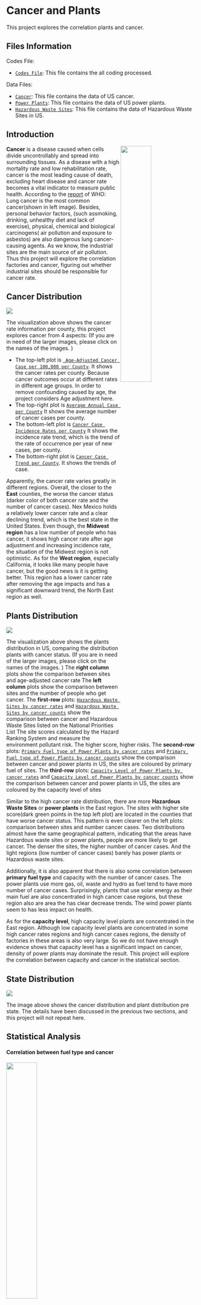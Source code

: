 # Cancer and Plants
This project explores the correlation plants and cancer. 

## Files Information
Codes File:

* [`Codes File`](mini_project.Rmd): This file contains the all coding processed.  

Data Files:

* [`Cancer`](mini_project.Rmd): This file contains the data of US cancer.
* [`Power Plants`](US_Dataset_PowerPlants_Locations_Nature_County.csv): This file contains the data of US power plants.
* [`Hazardous Waste Sites`](mini_project.Rmd): This file contains the data of Hazardous Waste Sites in US.

## Introduction  

<img align="right" src="images/pie.png" width="40%"> 

**Cancer**  is a disease caused when cells divide uncontrollably and spread into surrounding tissues. As a disease with a high mortality rate and low rehabilitation rate, cancer is the most leading cause of death, excluding heart disease and cancer rate becomes a vital indicator to measure public health.  According to the [report](https://www.who.int/zh/news-room/fact-sheets/detail/cancer) of WHO: Lung cancer is the most common cancer(shown in left image). Besides, personal behavior factors, (such assmoking, drinking, unhealthy diet and lack of exercise), physical, chemical and biological carcinogens( air pollution and exposure to asbestos) are also dangerous lung cancer-causing agents. As we know, the industrial sites are the main source of air pollution. Thus this project will explore the correlation factories and cancer, figuring out whether industrial sites should be responsible for cancer rate.

## Cancer Distribution 

![](images/c_info.png)

The visualization above shows the cancer rate information per county, this project explores cancer from 4 aspects: (If you are in need of the larger images, please click  on the names of the images. )

* The top-left plot is  [` Age-Adjusted Cancer Case per 100,000 per County`](images/Case_age.png). It shows the cancer rates per county. Because cancer outcomes occur at different rates in different age groups. In order to remove confounding caused by age, the project considers Age adjustment here. 
* The top-right plot is  [`Average Annual Case per County`](images/avg_case.png) It shows the average number of cancer cases per county.
* The bottom-left plot is [`Cancer Case Incidence Rates per County`](images/Incidence_Rates.png) It shows the incidence rate trend, which is the trend of the rate of occurrence per year of new cases, per county.
* The bottom-right plot is [`Cancer Case Trend per County`](images/trend.png).  It shows the trends of case.

Apparently, the cancer rate varies greatly in different regions. Overall, the closer to the **East** counties, the worse the cancer status (darker color of both cancer rate and the number of cancer cases). Nex Mexico holds a relatively lower cancer rate and a clear declining trend, which is the best state in the United States. Even though, the **Midwest region** has a low number of people who has cancer, it shows high cancer rate after age adjustment and increasing incidence rate,  the situation of the Midwest region is not optimistic. As for the **West region**, especially California, it looks like many people have cancer,  but the good news is it is getting better. This region has a lower cancer rate after removing the age impacts and has a significant downward trend, the North East region as well.

## Plants Distribution

![](images/plant_info.png)

The visualization above shows the plants distribution in US, comparing the distribution plants with cancer status.  (If you are in need of the larger images, please click  on the names of the images. )
The **right column** plots show the comparison between sites and age-adjusted cancer rate
The **left column** plots show the comparison between sites and the number of people who get cancer. 
The **first-row** plots: [`Hazardous Waste Sites by cancer rates`](images/Case_age.png) and 
[`Hazardous Waste Sites by cancer counts`](images/avg_case.png) show the comparison between cancer and Hazardous Waste Sites listed on the National Priorities List The site scores calculated by the Hazard Ranking System and measure the environment pollutant risk. The higher score, higher risks. 
The **second-row** plots: [`Primary Fuel type of Power Plants by cancer rates`](images/Fuel_Type_rate.png) and [`Primary Fuel type of Power Plants by cancer counts`](images/Fuel_Type_count.png) show the comparison between cancer and power plants in US, the sites are coloured by primary fuel of sites. 
The **third-row** plots: [`Capacity Level of Power Plants by cancer rates`](images/cap_rate.png) and [`Capacity Level of Power Plants by cancer counts`](images/cap_count.png) show the comparison between cancer and power plants in US, the sites are coloured by the capacity level of sites


Similar to the high cancer rate distribution, there are more **Hazardous Waste Sites** or **power plants** in the East region. The sites with higher site score(dark green points in the top left plot) are located in the counties that have worse cancer status.  This pattern is even clearer on the left plots: comparison between sites and number cancer cases. Two distributions almost have the same geographical pattern, indicating that the areas have Hazardous waste sites or power plants, people are more likely to get cancer. The denser the sites, the higher number of cancer cases. And the light regions (low number of cancer cases) barely has power plants or Hazardous waste sites.

Additionally, it is also apparent that there is also some correlation between **primary fuel type** and capacity with the number of cancer cases. The power plants use more gas, oil, waste and hydro as fuel tend to have more number of cancer cases. Surprisingly, plants that use solar energy as their main fuel are also concentrated in high cancer case regions, but these region also are area the has clear decrease trends. The wind power plants seem to has less impact on health. 

As for the **capacity level**, high capacity level plants are concentrated in the East region. Although low capacity level plants are concentrated in some high cancer rates regions and high cancer cases regions, the density of factories in these areas is also very large. So we do not have enough evidence shows that capacity level has a significant impact on cancer, density of power plants may dominate the result. This project will explore the correlation between capacity and cancer in the statistical section.  

## State Distribution



![](images/stateinfo.png)

The image above shows the cancer distribution and plant distribution pre state. The details have been discussed in the previous two sections, and this project will not repeat here.

## Statistical Analysis

#### Correlation between fuel type and cancer


<img src="images/anova.png" width="40%">

In order to test the correlation between fuel type and cancer cases or cancer rates, the project implements the Anova method. The image above shows the results. Both p-values are significantly less than 0.05, thus the null hypothesis, that the primary fuel type is independent of cancer rates or cancer cases, can be rejected. Thus we have enough evidence to conclude that primary fuel type is correlated with cancer cases or cancer rates. 
 
#### Correlation between sites density and cancer

<img src="images/cor_n.png" width="40%">

The image above is the results of the Pearson method which test the correlation between the number of hazardous waste sites or power plants and cancer. By the p-value, we have enough evidence to conclude that there is a correlation between plants density and the number of cancer cases; there is  no correlation between plants density and age-adjusted cancer rat. Older people are more vulnerable to factory pollution. The industrial sites have greater impacts on the elderly. 

#### Correlation between sites pollution  risk and cancer

<img src="images/cor_value.png" width="40%">

The image above is the results of the Pearson method which test the correlation between the score of hazardous waste sites or capacity Level of power plants and cancer. By the p-value, we have enough evidence to conclude that there is a weak correlation between power plants capacity and the age-adjeusted cancer rates; there is no correlation between pollution risk level of  hazardous waste sites and cancer rates. 

<img src="images/heatmap_1.png" width="50%"><img src="images/heatmap_2.png" width="40%">

## Conclusion and Discussion

To sum up, cancer is indeed related to industrial sites, the geographical distribution of industrial sites and cancer cases are similar. The denser the factory, the easier to get cancer. The regions where the plants mainly use oil, waste and hydro as fuel are more likely to harm people's health, especially for old people. The old people are vulnerable to pollution, probably children as well. But some green energy (solar energy or wind energy) brings new hope, Where the power plants using green energy, has significant decreasing trends and low incidence rates trend.

In short, we have enough evidence to conclude that the density of the plant and the fuel used is a significant factor that will impact cancer rates. But why? The research from [American Lung Association](https://www.lung.org/blog/reducing-air-pollution) may give us some answers:

> Power plants emit more than 80 hazardous air pollutants required for control under the Clean Air Act, including arsenic, chromium, lead, formaldehyde, acid gases, dioxins, and furans. This particle pollution alone worsens asthma, triggers heart attacks, causes multiple cancer (mainly lung) and shortens lives. 

It seems that reducing the density of plants can reduce the rate of cancer. But can we just simply shut these plants down? Of cause, No! Power plants are the crucial key to maintain our daily life. Measuring society development, both common people's life quality (including the public health issue) and the operating efficiency of light or heavy industries are important indicators. The quality of human life needs to be guaranteed by industrial development, and industrial development harms the environment and causes pollution issue. But these pollutions will eventually be fed back to humans, for example, high cancer risk. Then, in order to cure cancer, humans may need more industrial support (such as Medical Equipment industry). Oops, endless loop! This contradictory seems to be an eternal theme of human development. 
Friedrich Engels use to warn us:

> Let us not, however, flatter ourselves overmuch on account of our human victories over nature. 

For each such victory, nature takes its revenge on us.
What humans suppose to do is find a balance between social development and the environment. For example, looks for green power and renewable energy, at least, by the result of this project, using solar energy does help reduce cancer rates. This is an arduous process, but this is also the responsibility and mission of the human being.


